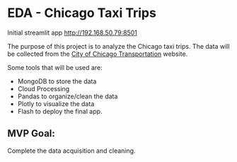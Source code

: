 # EDA - Chicago Taxi Trips

Initial streamlit app  http://192.168.50.79:8501

The purpose of this project is to analyze the Chicago taxi trips.
The data will be collected from the [City of Chicago Transportation](https://data.cityofchicago.org/Transportation/Taxi-Trips/wrvz-psew/data) website. 

Some tools that will be used are:
- MongoDB to store the data
- Cloud Processing 
- Pandas to organize/clean the data
- Plotly to visualize the data
- Flash to deploy the final app.


##  MVP Goal:
Complete the data acquisition and cleaning. 
